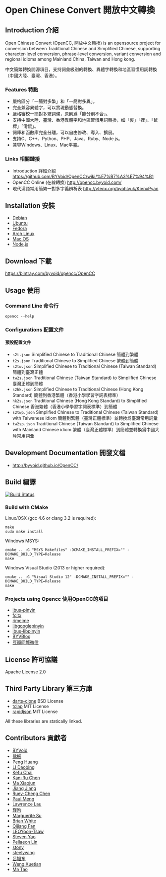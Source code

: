 # Open Chinese Convert 開放中文轉換

## Introduction 介紹

Open Chinese Convert (OpenCC, 開放中文轉換) is an opensource project for conversion between Traditional Chinese and Simplified Chinese, supporting character-level conversion, phrase-level conversion, variant conversion and regional idioms among Mainland China, Taiwan and Hong kong.

中文簡繁轉換開源項目，支持詞彙級別的轉換、異體字轉換和地區習慣用詞轉換（中國大陸、臺灣、香港）。

### Features 特點

* 嚴格區分「一簡對多繁」和「一簡對多異」。
* 完全兼容異體字，可以實現動態替換。
* 嚴格審校一簡對多繁詞條，原則爲「能分則不合」。
* 支持中國大陸、臺灣、香港異體字和地區習慣用詞轉換，如「裏」「裡」、「鼠標」「滑鼠」。
* 詞庫和函數庫完全分離，可以自由修改、導入、擴展。
* 支持C、C++、Python、PHP、Java、Ruby、Node.js。
* 兼容Windows、Linux、Mac平臺。

### Links 相關鏈接

* Introduction 詳細介紹 https://github.com/BYVoid/OpenCC/wiki/%E7%B7%A3%E7%94%B1
* OpenCC Online (在線轉換) http://opencc.byvoid.com/
* 現代漢語常用簡繁一對多字義辨析表 http://ytenx.org/byohlyuk/KienxPyan

## Installation 安裝

* [Debian](http://packages.qa.debian.org/o/opencc.html)
* [Ubuntu](https://launchpad.net/ubuntu/+source/opencc)
* [Fedora](https://admin.fedoraproject.org/pkgdb/package/opencc/)
* [Arch Linux](https://www.archlinux.org/packages/community/x86_64/opencc/)
* [Mac OS](https://github.com/mxcl/homebrew/blob/master/Library/Formula/opencc.rb)
* [Node.js](https://npmjs.org/package/opencc)

## Download 下載

https://bintray.com/byvoid/opencc/OpenCC

## Usage 使用

### Command Line 命令行

`opencc --help`

### Configurations 配置文件

#### 預設配置文件

* `s2t.json` Simplified Chinese to Traditional Chinese 簡體到繁體
* `t2s.json` Traditional Chinese to Simplified Chinese 繁體到簡體
* `s2tw.json` Simplified Chinese to Traditional Chinese (Taiwan Standard) 簡體到臺灣正體
* `tw2s.json` Traditional Chinese (Taiwan Standard) to Simplified Chinese 臺灣正體到簡體
* `s2hk.json` Simplified Chinese to Traditional Chinese (Hong Kong Standard) 簡體到香港繁體（香港小學學習字詞表標準）
* `hk2s.json` Traditional Chinese (Hong Kong Standard) to Simplified Chinese 香港繁體（香港小學學習字詞表標準）到簡體
* `s2twp.json` Simplified Chinese to Traditional Chinese (Taiwan Standard) with Taiwanese idiom 簡體到繁體（臺灣正體標準）並轉換爲臺灣常用詞彙
* `tw2sp.json` Traditional Chinese (Taiwan Standard) to Simplified Chinese with Mainland Chinese idiom 繁體（臺灣正體標準）到簡體並轉換爲中國大陸常用詞彙

## Development Documentation 開發文檔

* http://byvoid.github.io/OpenCC/

## Build 編譯

[![Build Status](https://travis-ci.org/BYVoid/OpenCC.png?branch=master)](https://travis-ci.org/BYVoid/OpenCC)

### Build with CMake

Linux/OSX (gcc 4.6 or clang 3.2 is required):

```
make
sudo make install
```

Windows MSYS:

```
cmake .. -G "MSYS Makefiles" -DCMAKE_INSTALL_PREFIX="" -DCMAKE_BUILD_TYPE=Release
make
```

Windows Visual Studio (2013 or higher required):

```
cmake .. -G "Visual Studio 12" -DCMAKE_INSTALL_PREFIX="" -DCMAKE_BUILD_TYPE=Release
make
```

### Projects using Opencc 使用OpenCC的項目

* [ibus-pinyin](http://code.google.com/p/ibus/)
* [fcitx](http://code.google.com/p/fcitx/)
* [rimeime](http://code.google.com/p/rimeime/)
* [libgooglepinyin](http://code.google.com/p/libgooglepinyin/)
* [ibus-libpinyin](https://github.com/libpinyin/ibus-libpinyin)
* [BYVBlog](https://github.com/byvoid/byvblog)
* [豆瓣同城微信](http://weixinqiao.com/douban-event/)

## License 許可協議

Apache License 2.0

## Third Party Library 第三方庫

* [darts-clone](https://code.google.com/p/darts-clone/) BSD License
* [tclap](http://tclap.sourceforge.net/) MIT License
* [rapidjson](https://github.com/miloyip/rapidjson) MIT License

All these libraries are statically linked.

## Contributors 貢獻者

* [BYVoid](http://www.byvoid.com/)
* [佛振](https://github.com/lotem)
* [Peng Huang](https://github.com/phuang)
* [LI Daobing](https://github.com/lidaobing)
* [Kefu Chai](https://github.com/tchaikov)
* [Kan-Ru Chen](http://kanru.info/)
* [Ma Xiaojun](https://twitter.com/damage3025)
* [Jiang Jiang](http://jjgod.org/)
* [Ruey-Cheng Chen](https://github.com/rueycheng)
* [Paul Meng](http://home.mno2.org/)
* [Lawrence Lau](https://github.com/ktslwy)
* [瑾昀](https://github.com/kunki)
* [Marguerite Su](https://www.marguerite.su/)
* [Brian White](http://mscdex.net)
* [Qijiang Fan](https://fqj.me/)
* [LEOYoon-Tsaw](https://github.com/LEOYoon-Tsaw)
* [Steven Yao](https://github.com/stevenyao)
* [Pellaeon Lin](https://github.com/pellaeon)
* [stony](https://github.com/stony-shixz)
* [steelywing](https://github.com/steelywing)
* [吕旭东](https://github.com/lvxudong)
* [Weng Xuetian](https://github.com/wengxt)
* [Ma Tao](https://github.com/iwater)
